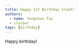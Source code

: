 ```yaml
---
title: Happy 1st Birthday Slash!
authors:
  - name: Yangshun Tay
  - slorber
tags: [birthday]
---
```


Happy birthday!
